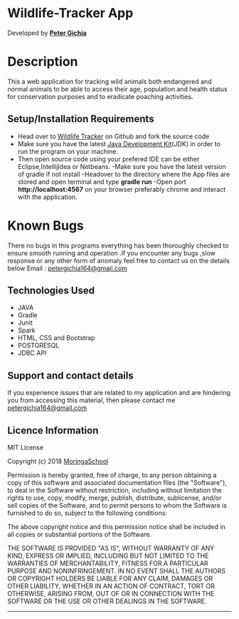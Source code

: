 ﻿# Wildlife-Tracker App


 Developed  by [**Peter  Gichia**](https://github.com/Peter-cloud-web)


# Description

This a web application for tracking wild animals both endangered and normal animals to be able to access
their age, population and health status for conservation purposes and to eradicate poaching activities.


## Setup/Installation Requirements
    

 - Head over to [Wildlife Tracker](https://github.com/Peter-cloud-web/Wildlife-Tracker) on  Github and fork the source code
 - Make sure you have the latest [Java Development Kit](https://www.oracle.com/technetwork/java/javase/downloads/jdk8-downloads-2133151.html)(JDK) in order to run the program on your machine.
 - Then open source code using your prefered IDE can be either Eclipse,IntellijIdea or Netbeans.
 -Make sure you  have the latest version of gradle if not install
 -Headover to the directory where the App files are stored and open terminal and type **gradle run**
 -Open port  **http://localhost:4567** on your browser  preferably chrome and interact with the application. 


# Known Bugs
There no bugs in this programs everything has been thoroughly checked to ensure smooth running and operation .If you encounter any bugs ,slow response or any other form of anomaly feel free to contact us on the details below
Email : petergichia164@gmail.com


## Technologies Used 
- JAVA
- Gradle
- Junit
- Spark
- HTML, CSS and Bootstrap
- POSTGRESQL
- JDBC API

## Support and contact details
If you experience issues that are related to my application and are hindering you from accessing this material, then please contact me [petergichia164@gmail.com](petergichia164@gmail.com)


## Licence Information
MIT License

Copyright (c) 2018 [MoringaSchool](https://moringaschool.com/)

Permission is hereby granted, free of charge, to any person obtaining a copy of this software and associated documentation files (the "Software"), to deal in the Software without restriction, including without limitation the rights to use, copy, modify, merge, publish, distribute, sublicense, and/or sell copies of the Software, and to permit persons to whom the Software is furnished to do so, subject to the following conditions:

The above copyright notice and this permission notice shall be included in all copies or substantial portions of the Software.

THE SOFTWARE IS PROVIDED "AS IS", WITHOUT WARRANTY OF ANY KIND, EXPRESS OR IMPLIED, INCLUDING BUT NOT LIMITED TO THE WARRANTIES OF MERCHANTABILITY, FITNESS FOR A PARTICULAR PURPOSE AND NONINFRINGEMENT. IN NO EVENT SHALL THE AUTHORS OR COPYRIGHT HOLDERS BE LIABLE FOR ANY CLAIM, DAMAGES OR OTHER LIABILITY, WHETHER IN AN ACTION OF CONTRACT, TORT OR OTHERWISE, ARISING FROM, OUT OF OR IN CONNECTION WITH THE SOFTWARE OR THE USE OR OTHER DEALINGS IN THE SOFTWARE.

----------



